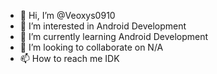 - 👋 Hi, I’m @Veoxys0910
- 👀 I’m interested in Android Development
- 🌱 I’m currently learning Android Development
- 💞️ I’m looking to collaborate on N/A
- 📫 How to reach me IDK

<!---
Veoxys0910/Veoxys0910 is a ✨ special ✨ repository because its `README.md` (this file) appears on your GitHub profile.
You can click the Preview link to take a look at your changes.
--->
